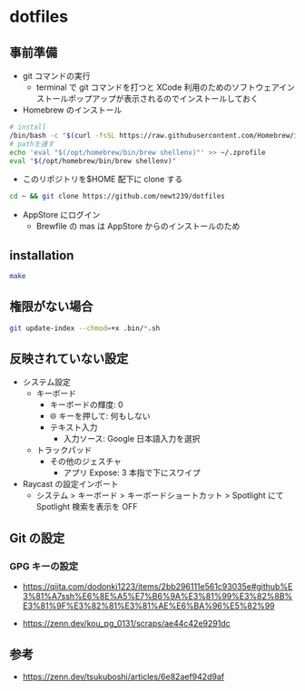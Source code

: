 # dotfiles

## 事前準備

- git コマンドの実行
  - terminal で git コマンドを打つと XCode 利用のためのソフトウェアインストールポップアップが表示されるのでインストールしておく
- Homebrew のインストール

```zsh
# install
/bin/bash -c "$(curl -fsSL https://raw.githubusercontent.com/Homebrew/install/HEAD/install.sh)"
# pathを通す
echo 'eval "$(/opt/homebrew/bin/brew shellenv)"' >> ~/.zprofile
eval "$(/opt/homebrew/bin/brew shellenv)"
```

- このリポジトリを$HOME 配下に clone する

```zsh
cd ~ && git clone https://github.com/newt239/dotfiles
```

- AppStore にログイン
  - Brewfile の mas は AppStore からのインストールのため

## installation

```bash
make
```

## 権限がない場合

```bash
git update-index --chmod=+x .bin/*.sh
```

## 反映されていない設定

- システム設定
  - キーボード
    - キーボードの輝度: 0
    - 🌐 キーを押して: 何もしない
    - テキスト入力
      - 入力ソース: Google 日本語入力を選択
  - トラックパッド
    - その他のジェスチャ
      - アプリ Expose: 3 本指で下にスワイプ
- Raycast の設定インポート
  - システム > キーボード > キーボードショートカット > Spotlight にて Spotlight 検索を表示を OFF

## Git の設定

### GPG キーの設定

- https://qiita.com/dodonki1223/items/2bb296111e561c93035e#github%E3%81%A7ssh%E6%8E%A5%E7%B6%9A%E3%81%99%E3%82%8B%E3%81%9F%E3%82%81%E3%81%AE%E6%BA%96%E5%82%99

- https://zenn.dev/kou_pg_0131/scraps/ae44c42e9291dc

## 参考

- https://zenn.dev/tsukuboshi/articles/6e82aef942d9af
